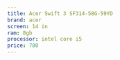 ```yaml
---
title: Acer Swift 3 SF314-58G-59YD
brand: acer
screen: 14 in
ram: 8gb
processor: intel core i5
price: 780
---
```

